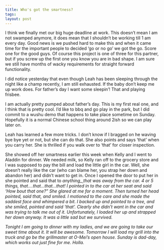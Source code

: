 ```yaml
---
title: Who's got the smartness?
tags: 
layout: post
---
```


I think we finally met our big huge deadline at work.  This doesn’t mean I am not swamped anymore, it does mean that I shouldn’t be working till 1 am every day.  Good news is we pushed hard to make this and when it came time for the important people to decided ‘go or no go’ we got the go.  Score one for the good guys. Of course this project is one of three for this partner, but if you screw up the first one you know you are in bad shape.  I am sure we still have months of wacky requirements for straight forward functionality.
  
I did notice yesterday that even though Leah has been sleeping through the night like a champ recently, I am still exhausted.  If the baby don’t keep me up work does.  For father’s day I want  some sleepin’!  That and playing frisbee.   
  
I am actually pretty pumped about father’s day. This is my first real one, and I think that is pretty cool.  I’d like to bbq and go play in the park, but I did commit to a wushu demo that happens to take place sometime on Sunday.  Hopefully it is a normal Chinese school thing around 2ish so we can play later on.
  
Leah has learned a few more tricks.  I don’t know if I bragged on he waving bye bye yet or not, but she can do that.  She also points and says ‘that’ when you carry her.  She is thrilled if you walk over to ‘that’ for closer inspection.  
  
She showed off her smartness earlier this week when Kelly and I went to Aladdin for dinner.  We needed milk, so Kelly ran off to the grocery store and I was supposed to pay the bill and load the little girl in the car. Well, she doesn’t  really like the car (who can blame her, you strap her down and abandon her) and didn’t want to get in.  Once I opened the door to put her in she pointed and said that to <i style="">anything_<u> </u>that was away from the car.  4 or 5 things, that….that…that…that! I pointed in to the car at her seat and said   ‘How bout that one?” She glared at me for a moment. Then turned her head pointed, said that, and smiled.  I motioned to the care and she made the saddest face and whimpered a bit. I backed up and pointed to a tree, and she smiled, pointed and said  ‘that’. Clearly she didn’t want in the car and was trying to talk me out of it.  Unfortunately, I loaded her up and strapped her down anyway. It was a little sad but we survived.
  
Tonight I am going to dinner with my ladies, and we are going to take our sweet time about it.  It will be awesome. Tomorrow I will load my grill into the truck and go be the grillmaster at O-Mei’s open house. Sunday is dad-day, which works out just fine for me.  Holla.

